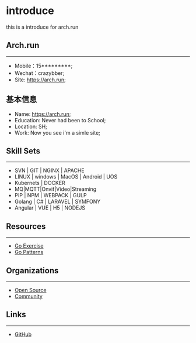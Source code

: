# introduce
this is a introduce for arch.run

## Arch.run
----
- Mobile：15*********;
- Wechat：crazybber;
- Site: https://arch.run;


## 基本信息
- Name: https://arch.run;
- Education: Never had been to School;
- Location: SH;
- Work: Now you see i'm a simle site;

## Skill Sets
----
* SVN | GIT | NGINX | APACHE
* LINUX | windows | MacOS | Android | UOS
* Kubernets | DOCKER
* MQ|MQTT|Onvif|Video|Streaming
* PIP | NPM | WEBPACK | GULP
* Golang | C# | LARAVEL | SYMFONY
* Angular | VUE | H5 | NODEJS


## Resources
----
* [Go Exercise](https://github.com/crazybber/go-fucking-exercise)
* [Go Patterns](https://github.com/crazybber/go-fucking-patterns)


## Organizations
----
* [Open Source](http://github.com/gb28181)
* [Community](https://github.com/micro-in-cn)

## Links
----
* [GitHub](https://github.com/crazybber)
